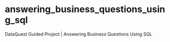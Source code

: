 # answering_business_questions_using_sql
DataQuest Guided Project | Answering Business Questions Using SQL
